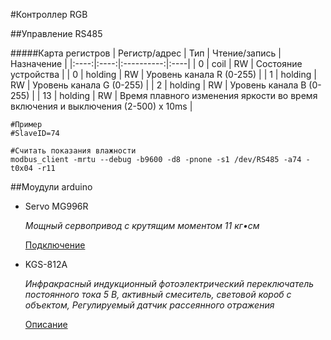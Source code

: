 #Контроллер RGB

##Управление RS485

#####Карта регистров
| Регистр/адрес | Тип | Чтение/запись | Назначение |
|:----:|:----:|:----------:|:----|
| 0 | coil | RW | Состояние устройства |
| 0 | holding | RW | Уровень канала R (0-255) |
| 1 | holding | RW | Уровень канала G (0-255) |
| 2 | holding | RW | Уровень канала B (0-255)  |
| 13 | holding | RW | Время плавного изменения яркости во время включения и выключения (2-500) x 10ms  |

```
#Пример
#SlaveID=74

#Считать показания влажности
modbus_client -mrtu --debug -b9600 -d8 -pnone -s1 /dev/RS485 -a74 -t0x04 -r11
```

##Моудули arduino

* Servo MG996R

    _Мощный сервопривод с крутящим моментом 11 кг•см_

    [Подключение](https://arduinomaster.ru/motor-dvigatel-privod/servoprivody-arduino-sg90-mg995-shema-podklyuchenie-upravlenie/)

* KGS-812A

    _Инфракрасный индукционный фотоэлектрический переключатель постоянного тока 5 В, активный смеситель, световой короб с объектом, Регулируемый датчик рассеянного отражения_

    [Описание](https://aliexpress.ru/item/32924566111.html?spm=2114.13010708.0.0.569733edH4fzUV&_ga=2.240327235.1751222717.1624299732-13203271.1589879025&_gac=1.95691246.1624083932.CjwKCAjwiLGGBhAqEiwAgq3q_tSzBMuBle1FD3e0juSIAgwwJt6U1ldDZepZajvxaWgK-oMccMq6-BoCS9YQAvD_BwE&sku_id=66168372472&item_id=32924566111)

